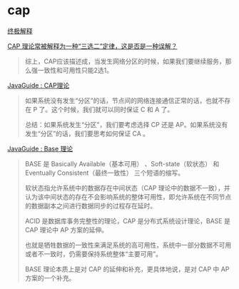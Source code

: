 # cap

[终极解释](https://medium.com/swlh/cap-theorem-in-distributed-systems-edd967e7bdf4)

[CAP 理论常被解释为一种“三选二”定律，这是否是一种误解？](https://www.zhihu.com/topic/21215889/top-answers)
> 综上，CAP应该描述成，当发生网络分区的时候，如果我们要继续服务，那么强一致性和可用性只能2选1。

[JavaGuide : CAP理论](https://github.com/Snailclimb/JavaGuide/blob/master/docs/system-design/distributed-system/CAP%E7%90%86%E8%AE%BA.md)
> 如果系统没有发生“分区”的话，节点间的网络连接通信正常的话，也就不存在 P 了。这个时候，我们就可以同时保证 C 和 A 了。
> 
> 总结：如果系统发生“分区”，我们要考虑选择 CP 还是 AP。如果系统没有发生“分区”的话，我们要思考如何保证 CA 。


[JavaGuide : Base 理论](https://github.com/Snailclimb/JavaGuide/blob/master/docs/system-design/distributed-system/BASE%E7%90%86%E8%AE%BA.md)

> BASE 是 Basically Available（基本可用） 、Soft-state（软状态） 和 Eventually Consistent（最终一致性） 三个短语的缩写。
> 
> 软状态指允许系统中的数据存在中间状态（CAP 理论中的数据不一致），并认为该中间状态的存在不会影响系统的整体可用性，即允许系统在不同节点的数据副本之间进行数据同步的过程存在延时。
> 
> ACID 是数据库事务完整性的理论，CAP 是分布式系统设计理论，BASE 是 CAP 理论中 AP 方案的延伸。
>
> 也就是牺牲数据的一致性来满足系统的高可用性，系统中一部分数据不可用或者不一致时，仍需要保持系统整体“主要可用”。
> 
> BASE 理论本质上是对 CAP 的延伸和补充，更具体地说，是对 CAP 中 AP 方案的一个补充。


